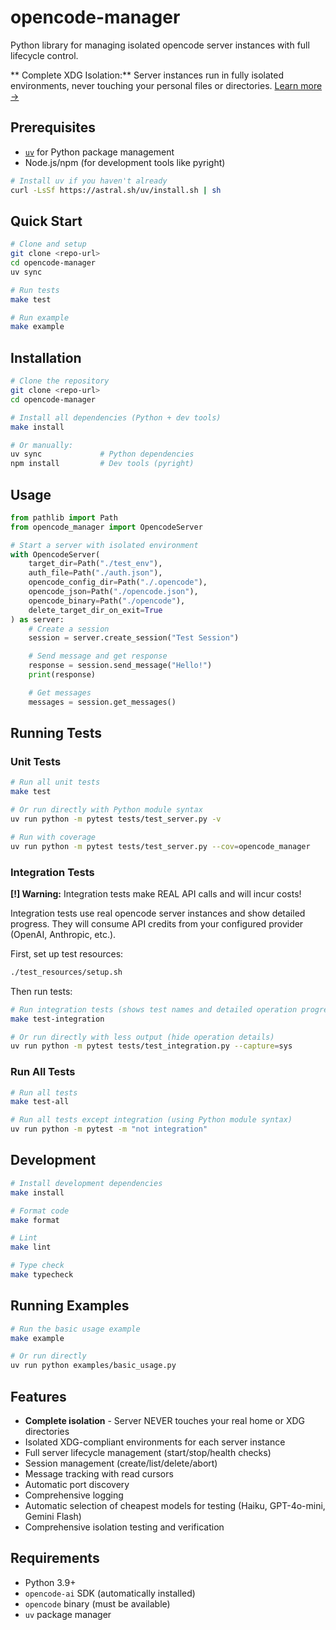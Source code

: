 # opencode-manager

Python library for managing isolated opencode server instances with full lifecycle control.

** Complete XDG Isolation:** Server instances run in fully isolated environments, never touching your personal files or directories. [Learn more →](ISOLATION.md)

## Prerequisites

- [`uv`](https://github.com/astral-sh/uv) for Python package management
- Node.js/npm (for development tools like pyright)

```bash
# Install uv if you haven't already
curl -LsSf https://astral.sh/uv/install.sh | sh
```

## Quick Start

```bash
# Clone and setup
git clone <repo-url>
cd opencode-manager
uv sync

# Run tests
make test

# Run example
make example
```

## Installation

```bash
# Clone the repository
git clone <repo-url>
cd opencode-manager

# Install all dependencies (Python + dev tools)
make install

# Or manually:
uv sync             # Python dependencies
npm install         # Dev tools (pyright)
```

## Usage

```python
from pathlib import Path
from opencode_manager import OpencodeServer

# Start a server with isolated environment
with OpencodeServer(
    target_dir=Path("./test_env"),
    auth_file=Path("./auth.json"),
    opencode_config_dir=Path("./.opencode"),
    opencode_json=Path("./opencode.json"),
    opencode_binary=Path("./opencode"),
    delete_target_dir_on_exit=True
) as server:
    # Create a session
    session = server.create_session("Test Session")

    # Send message and get response
    response = session.send_message("Hello!")
    print(response)

    # Get messages
    messages = session.get_messages()
```

## Running Tests

### Unit Tests

```bash
# Run all unit tests
make test

# Or run directly with Python module syntax
uv run python -m pytest tests/test_server.py -v

# Run with coverage
uv run python -m pytest tests/test_server.py --cov=opencode_manager
```

### Integration Tests

**[!] Warning:** Integration tests make REAL API calls and will incur costs!

Integration tests use real opencode server instances and show detailed progress.
They will consume API credits from your configured provider (OpenAI, Anthropic, etc.).

First, set up test resources:
```bash
./test_resources/setup.sh
```

Then run tests:
```bash
# Run integration tests (shows test names and detailed operation progress)
make test-integration

# Or run directly with less output (hide operation details)
uv run python -m pytest tests/test_integration.py --capture=sys
```

### Run All Tests

```bash
# Run all tests
make test-all

# Run all tests except integration (using Python module syntax)
uv run python -m pytest -m "not integration"
```

## Development

```bash
# Install development dependencies
make install

# Format code
make format

# Lint
make lint

# Type check
make typecheck
```

## Running Examples

```bash
# Run the basic usage example
make example

# Or run directly
uv run python examples/basic_usage.py
```

## Features

- **Complete isolation** - Server NEVER touches your real home or XDG directories
- Isolated XDG-compliant environments for each server instance
- Full server lifecycle management (start/stop/health checks)
- Session management (create/list/delete/abort)
- Message tracking with read cursors
- Automatic port discovery
- Comprehensive logging
- Automatic selection of cheapest models for testing (Haiku, GPT-4o-mini, Gemini Flash)
- Comprehensive isolation testing and verification

## Requirements

- Python 3.9+
- `opencode-ai` SDK (automatically installed)
- `opencode` binary (must be available)
- `uv` package manager
